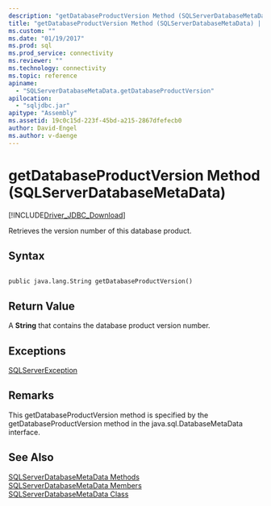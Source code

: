 ```yaml
---
description: "getDatabaseProductVersion Method (SQLServerDatabaseMetaData)"
title: "getDatabaseProductVersion Method (SQLServerDatabaseMetaData) | Microsoft Docs"
ms.custom: ""
ms.date: "01/19/2017"
ms.prod: sql
ms.prod_service: connectivity
ms.reviewer: ""
ms.technology: connectivity
ms.topic: reference
apiname: 
  - "SQLServerDatabaseMetaData.getDatabaseProductVersion"
apilocation: 
  - "sqljdbc.jar"
apitype: "Assembly"
ms.assetid: 19c0c15d-223f-45bd-a215-2867dfefecb0
author: David-Engel
ms.author: v-daenge
---
```

# getDatabaseProductVersion Method (SQLServerDatabaseMetaData)
[!INCLUDE[Driver_JDBC_Download](../../../includes/driver_jdbc_download.md)]

  Retrieves the version number of this database product.  
  
## Syntax  
  
```  
  
public java.lang.String getDatabaseProductVersion()  
```  
  
## Return Value  
 A **String** that contains the database product version number.  
  
## Exceptions  
 [SQLServerException](../../../connect/jdbc/reference/sqlserverexception-class.md)  
  
## Remarks  
 This getDatabaseProductVersion method is specified by the getDatabaseProductVersion method in the java.sql.DatabaseMetaData interface.  
  
## See Also  
 [SQLServerDatabaseMetaData Methods](../../../connect/jdbc/reference/sqlserverdatabasemetadata-methods.md)   
 [SQLServerDatabaseMetaData Members](../../../connect/jdbc/reference/sqlserverdatabasemetadata-members.md)   
 [SQLServerDatabaseMetaData Class](../../../connect/jdbc/reference/sqlserverdatabasemetadata-class.md)  
  
  
